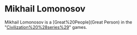 # Mikhail Lomonosov

Mikhail Lomonosov is a [Great%20People](Great Person) in the "[Civilization%20%28series%29](Civilization)" games.
